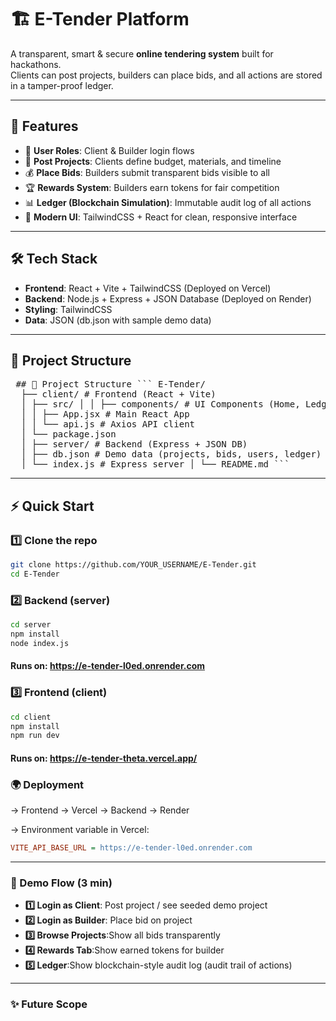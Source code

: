 # 🏗️ E-Tender Platform

A transparent, smart & secure **online tendering system** built for hackathons.  
Clients can post projects, builders can place bids, and all actions are stored in a tamper-proof ledger.

---

## 🚀 Features
- 👤 **User Roles**: Client & Builder login flows  
- 📝 **Post Projects**: Clients define budget, materials, and timeline  
- 💰 **Place Bids**: Builders submit transparent bids visible to all  
- 🏆 **Rewards System**: Builders earn tokens for fair competition  
- 📊 **Ledger (Blockchain Simulation)**: Immutable audit log of all actions  
- 🎨 **Modern UI**: TailwindCSS + React for clean, responsive interface  

---

## 🛠️ Tech Stack
- **Frontend**: React + Vite + TailwindCSS (Deployed on Vercel)  
- **Backend**: Node.js + Express + JSON Database (Deployed on Render)  
- **Styling**: TailwindCSS  
- **Data**: JSON (db.json with sample demo data)  

---

## 📂 Project Structure
<pre> ## 📂 Project Structure ``` E-Tender/
  ├── client/ # Frontend (React + Vite)
  │ ├── src/ │ │ ├── components/ # UI Components (Home, Ledger, etc.)
  │ │ ├── App.jsx # Main React App
  │ │ └── api.js # Axios API client
  │ └── package.json
  │ ├── server/ # Backend (Express + JSON DB)
  │ ├── db.json # Demo data (projects, bids, users, ledger)
  │ └── index.js # Express server │ └── README.md ``` </pre>

---

## ⚡ Quick Start

### 1️⃣ Clone the repo
```bash
git clone https://github.com/YOUR_USERNAME/E-Tender.git
cd E-Tender
```

### 2️⃣ Backend (server)
```bash
cd server
npm install
node index.js
```
#### Runs on: https://e-tender-l0ed.onrender.com

### 3️⃣ Frontend (client)
```bash
cd client
npm install
npm run dev
```
#### Runs on: https://e-tender-theta.vercel.app/

### 🌍 Deployment
-> Frontend → Vercel
-> Backend → Render

-> Environment variable in Vercel:
```ini
VITE_API_BASE_URL = https://e-tender-l0ed.onrender.com
```

---

### 🎥 Demo Flow (3 min)

- **1️⃣ Login as Client**: Post project / see seeded demo project
- **2️⃣ Login as Builder**: Place bid on project
- **3️⃣ Browse Projects**:Show all bids transparently
- **4️⃣ Rewards Tab**:Show earned tokens for builder
- **5️⃣ Ledger**:Show blockchain-style audit log (audit trail of actions)

---

### ✨ Future Scope



